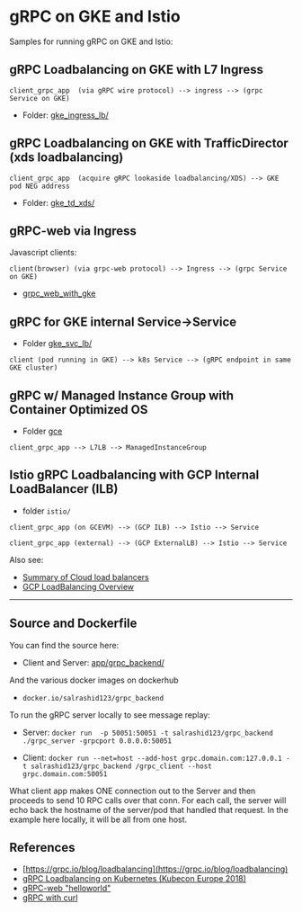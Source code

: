 
# gRPC on GKE and Istio


Samples for running gRPC on GKE and Istio:


## gRPC Loadbalancing on GKE with L7 Ingress

`client_grpc_app  (via gRPC wire protocol) --> ingress --> (grpc Service on GKE)`

- Folder: [gke_ingress_lb/](gke_ingress_lb/)


## gRPC Loadbalancing on GKE with TrafficDirector (xds loadbalancing)

`client_grpc_app  (acquire gRPC lookaside loadbalancing/XDS) --> GKE pod NEG address`

- Folder: [gke_td_xds/](gke_td_xds/)

## gRPC-web via Ingress

 Javascript clients:  
     
`client(browser) (via grpc-web protocol) --> Ingress --> (grpc Service on GKE)`

 - [grpc_web_with_gke](https://github.com/salrashid123/grpc_web_with_gke)

## gRPC for GKE internal Service->Service

- Folder [gke_svc_lb/](gke_svc_lb/)
      
`client (pod running in GKE) --> k8s Service --> (gRPC endpoint in same GKE cluster)`


## gRPC w/ Managed Instance Group with Container Optimized OS

- Folder [gce](gce/)

`client_grpc_app --> L7LB --> ManagedInstanceGroup`


## Istio gRPC Loadbalancing with GCP Internal LoadBalancer (ILB)

- folder `istio/`

`client_grpc_app (on GCEVM) --> (GCP ILB) --> Istio --> Service`

`client_grpc_app (external) --> (GCP ExternalLB) --> Istio --> Service`

Also see:
- [Summary of Cloud load balancers](https://cloud.google.com/load-balancing/docs/choosing-load-balancer#summary_of_cloud_load_balancers)
- [GCP LoadBalancing Overview](https://cloud.google.com/load-balancing/docs/load-balancing-overview#internal_tcpudp_load_balancing)


---

## Source and Dockerfile

You can find the source here:

- Client and Server: [app/grpc_backend/](app/grpc_backend)

And the various docker images on dockerhub


- `docker.io/salrashid123/grpc_backend`


To run the gRPC server locally to see message replay:

- Server:
    `docker run  -p 50051:50051 -t salrashid123/grpc_backend ./grpc_server -grpcport 0.0.0.0:50051`

- Client:
    `docker run --net=host --add-host grpc.domain.com:127.0.0.1 -t salrashid123/grpc_backend /grpc_client --host grpc.domain.com:50051`  

What client app makes ONE connection out to the Server and then proceeds to send 10 RPC calls over that conn.  For each call, the server
will echo back the hostname of the server/pod that handled that request.  In the example here locally, it will be all from one host.

## References

 - [https://grpc.io/blog/loadbalancing](https://grpc.io/blog/loadbalancing)
 - [gRPC Loadbalancing on Kubernetes (Kubecon Europe 2018)](https://www.youtube.com/watch?v=F2znfxn_5Hg)
 - [gRPC-web "helloworld"](https://github.com/salrashid123/gcegrpc/tree/master/grpc-web)
 - [gRPC with curl](https://github.com/salrashid123/grpc_curl)
